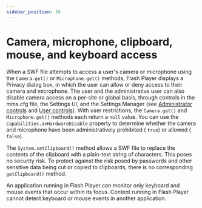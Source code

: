 ```yaml
---
sidebar_position: 16
---
```


# Camera, microphone, clipboard, mouse, and keyboard access

When a SWF file attempts to access a user's camera or microphone using the
`Camera.get()` or `Microphone.get()` methods, Flash Player displays a Privacy
dialog box, in which the user can allow or deny access to their camera and
microphone. The user and the administrative user can also disable camera access
on a per-site or global basis, through controls in the mms.cfg file, the
Settings UI, and the Settings Manager (see
[Administrator controls](./permission-controls.md#administrator-controls) and
[User controls](./permission-controls.md#user-controls)). With user
restrictions, the `Camera.get()` and `Microphone.get()` methods each return a
`null` value. You can use the `Capabilities.avHardwareDisable` property to
determine whether the camera and microphone have been administratively
prohibited ( `true`) or allowed ( `false`).

The `System.setClipboard()` method allows a SWF file to replace the contents of
the clipboard with a plain-text string of characters. This poses no security
risk. To protect against the risk posed by passwords and other sensitive data
being cut or copied to clipboards, there is no corresponding `getClipboard()`
method.

An application running in Flash Player can monitor only keyboard and mouse
events that occur within its focus. Content running in Flash Player cannot
detect keyboard or mouse events in another application.
